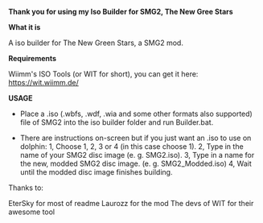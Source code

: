**__Thank you for using my Iso Builder for SMG2, The New Gree Stars__**

**What it is**

A iso builder for The New Green Stars, a SMG2 mod.

**Requirements**

Wiimm's ISO Tools (or WIT for short), you can get it here: https://wit.wiimm.de/

**USAGE**

- Place a .iso (.wbfs, .wdf, .wia and some other formats also supported)
file of SMG2 into the iso builder folder and run Builder.bat.

- There are instructions on-screen but if you just want an .iso to use on dolphin:
	1, Choose 1, 2, 3 or 4  (in this case choose 1).
	2, Type in the name of your SMG2 disc image (e. g. SMG2.iso).
	3, Type in a name for the new, modded SMG2 disc image. (e. g. SMG2_Modded.iso)
	4, Wait until the modded disc image finishes building.

Thanks to:

EterSky for most of readme
Laurozz for the mod
The devs of WIT for their awesome tool
